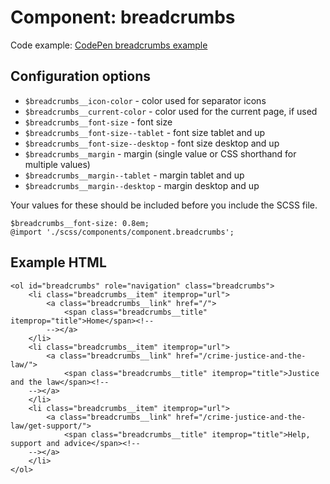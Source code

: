 # Component: breadcrumbs

Code example: [CodePen breadcrumbs example](https://codepen.io/jsutcliffe/pen/mWOEEb)

## Configuration options

* `$breadcrumbs__icon-color` - color used for separator icons
* `$breadcrumbs__current-color` - color used for the current page, if used
* `$breadcrumbs__font-size` - font size
* `$breadcrumbs__font-size--tablet` - font size tablet and up
* `$breadcrumbs__font-size--desktop` - font size desktop and up
* `$breadcrumbs__margin` - margin (single value or CSS shorthand for multiple values)
* `$breadcrumbs__margin--tablet` - margin tablet and up
* `$breadcrumbs__margin--desktop` - margin desktop and up

Your values for these should be included before you include the SCSS file.

    $breadcrumbs__font-size: 0.8em;
    @import './scss/components/component.breadcrumbs';

## Example HTML

    <ol id="breadcrumbs" role="navigation" class="breadcrumbs">
        <li class="breadcrumbs__item" itemprop="url">
            <a class="breadcrumbs__link" href="/">
                <span class="breadcrumbs__title" itemprop="title">Home</span><!--
            --></a>
        </li>
        <li class="breadcrumbs__item" itemprop="url">
            <a class="breadcrumbs__link" href="/crime-justice-and-the-law/">
                <span class="breadcrumbs__title" itemprop="title">Justice and the law</span><!--
        --></a>
        </li>
        <li class="breadcrumbs__item" itemprop="url">
            <a class="breadcrumbs__link" href="/crime-justice-and-the-law/get-support/">
                <span class="breadcrumbs__title" itemprop="title">Help, support and advice</span><!--
        --></a>
        </li>
    </ol>
